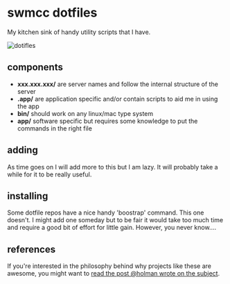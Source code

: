 # swmcc dotfiles

My kitchen sink of handy utility scripts that I have.

![dotifles](http://f.cl.ly/items/1P0H2l0o393Y34280D0M/terminal-ls-show-hidden-files-example.png "dotfiles")

## components

- **xxx.xxx.xxx/** are server names and follow the internal structure of the server
- **.app/** are application specific and/or contain scripts to aid me in using the app
- **bin/** should work on any linux/mac type system
- **app/** software specific but requires some knowledge to put the commands in the right file

## adding

As time goes on I will add more to this but I am lazy. It will probably take a while for it to be really useful.

## installing

Some dotfile repos have a nice handy 'boostrap' command. This one doesn't. 
I might add one someday but to be fair it would take too much time and require a good bit of effort for little gain.
However, you never know....

## references 

If you're interested in the philosophy behind why projects like these are
awesome, you might want to [read the post @holman wrote on the
subject](http://zachholman.com/2010/08/dotfiles-are-meant-to-be-forked/).

